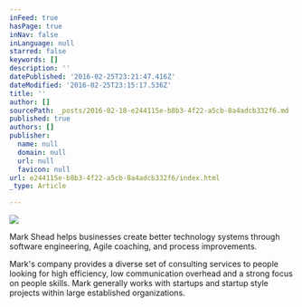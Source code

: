 ```yaml
---
inFeed: true
hasPage: true
inNav: false
inLanguage: null
starred: false
keywords: []
description: ''
datePublished: '2016-02-25T23:21:47.416Z'
dateModified: '2016-02-25T23:15:17.536Z'
title: ''
author: []
sourcePath: _posts/2016-02-18-e244115e-b8b3-4f22-a5cb-8a4adcb332f6.md
published: true
authors: []
publisher:
  name: null
  domain: null
  url: null
  favicon: null
url: e244115e-b8b3-4f22-a5cb-8a4adcb332f6/index.html
_type: Article

---
```

![](https://the-grid-user-content.s3-us-west-2.amazonaws.com/1e80b167-b057-4348-8fb0-74bc20b75b0b.JPG)

Mark Shead helps businesses create better technology systems through software engineering, Agile coaching, and process improvements.

Mark's company provides a diverse set of consulting services to people looking for high efficiency, low communication overhead and a strong focus on people skills. Mark generally works with startups and startup style projects within large established organizations.